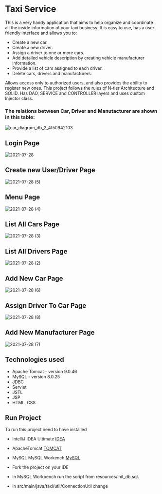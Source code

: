 # Taxi Service
This is a very handy application that aims to help organize and coordinate all the inside information of your taxi business.
It is easy to use, has a user-friendly interface and allows you to:
- Create a new car.
- Create a new driver.
- Assign a driver to one or more cars.
- Add detailed vehicle description by creating vehicle manufacturer information.
- Provide a list of cars assigned to each driver.
- Delete cars, drivers and manufacturers.

Allows access only to authorized users, and also provides the ability to register new ones.
This project follows the rules of N-tier Architecture and SOLID. Has DAO, SERVICE and CONTROLLER layers and uses custom Injector class.
### The relations between Car, Driver and Manutacturer are shown in this table:
![car_diagram_db_2_4f50942103](https://user-images.githubusercontent.com/83809337/127296817-e1af8215-1819-49ed-ba0a-6526e71e6542.png)

## Login Page
![2021-07-28](https://user-images.githubusercontent.com/83809337/127278546-766c4314-eec8-49e6-a948-d7e181809230.png)
## Create new User/Driver Page
![2021-07-28 (5)](https://user-images.githubusercontent.com/83809337/127292758-d0997b4b-9966-4952-a578-f68dee75e155.png)
## Menu Page
![2021-07-28 (4)](https://user-images.githubusercontent.com/83809337/127286181-27828f5e-f4d8-4682-b56f-730a3b1e3b58.png)
## List All Cars Page
![2021-07-28 (3)](https://user-images.githubusercontent.com/83809337/127292234-24632505-bbf2-4a2e-a604-ae9b600e685a.png)
## List All Drivers Page
![2021-07-28 (2)](https://user-images.githubusercontent.com/83809337/127292438-83d9f225-bece-4348-b038-636f464c8825.png)
## Add New Car Page
![2021-07-28 (6)](https://user-images.githubusercontent.com/83809337/127293037-de79a48b-7f22-4ab9-98b7-406fcec433b3.png)
## Assign Driver To Car Page
![2021-07-28 (8)](https://user-images.githubusercontent.com/83809337/127293364-09f38b7f-a8e0-44d7-a711-04662f001020.png)
## Add New Manufacturer Page
![2021-07-28 (7)](https://user-images.githubusercontent.com/83809337/127293629-3c476dfb-50bc-4248-951b-0c0085c7ca46.png)

## Technologies used
- Apache Tomcat - version 9.0.46
- MySQL - version 8.0.25
- JDBC
- Servlet
- JSTL
- JSP
- HTML, CSS

## Run Project
To run this project need to have installed 
- IntelliJ IDEA Ultimate [IDEA](https://www.jetbrains.com/idea/download/#section=windows) 
- ApacheTomcat [TOMCAT](https://tomcat.apache.org/download-90.cgi)
- MySQL MySQL Workench [MySQL](https://www.mysql.com/downloads/)

- Fork the project on your IDE
- In MySQL Workbench run the script from resources/init_db.sql.
- In src/main/java/taxi/util/ConnectionUtil change 



